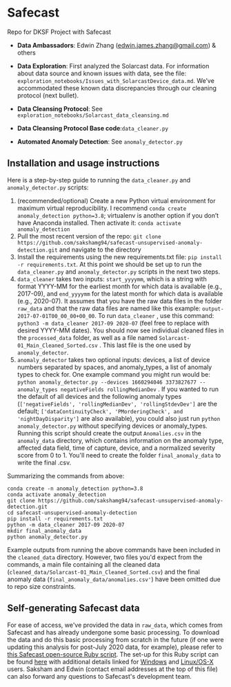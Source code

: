 # Safecast
Repo for DKSF Project with Safecast

- **Data Ambassadors**: Edwin Zhang (edwin.james.zhang@gmail.com) & others

- **Data Exploration**: First analyzed the Solarcast data. For information about data source and known issues with data, see the file: `exploration_notebooks/Issues_with_SolarcastDevice_data.md`. We’ve accommodated these known data discrepancies through our cleaning protocol (next bullet).

- **Data Cleansing Protocol**: See `exploration_notebooks/Solarcast_data_cleansing.md`

- **Data Cleansing Protocol Base code**:`data_cleaner.py`

- **Automated Anomaly Detection**: See `anomaly_detector.py` 

## Installation and usage instructions
Here is a step-by-step guide to running the `data_cleaner.py` and `anomaly_detector.py` scripts:
1. (recommended/optional) Create a new Python virtual environment for maximum virtual reproducibility. I recommend `conda create anomaly_detection python=3.8`; virtualenv is another option if you don’t have Anaconda installed. Then activate it: `conda activate anomaly_detection`
2. Pull the most recent version of the repo: `git clone https://github.com/sakshamg94/safecast-unsupervised-anomaly-detection.git` and navigate to the directory
3. Install the requirements using the new requirements.txt file: `pip install -r requirements.txt`. At this point we should be set up to run the `data_cleaner.py` and `anomaly_detector.py` scripts in the next two steps.
4. `data_cleaner` takes two inputs: `start_yyyymm`, which is a string with format YYYY-MM for the earliest month for which data is available (e.g., 2017-09), and `end_yyyymm` for the latest month for which data is available (e.g., 2020-07). It assumes that you have the raw data files in the folder `raw_data` and that the raw data files are named like this example: `output-2017-07-01T00_00_00+00_00`. To run `data_cleaner` , use this command: `python3 -m data_cleaner 2017-09 2020-07` (feel free to replace with desired YYYY-MM dates). You should now see individual cleaned files in the `processed_data` folder, as well as a file named `Solarcast-01_Main_Cleaned_Sorted.csv` . This last file is the one used by `anomaly_detector`.
5. `anomaly_detector` takes two optional inputs: devices, a list of device numbers separated by spaces, and anomaly_types, a list of anomaly types to check for. One example command you might run would be: `python anomaly_detector.py --devices 1660294046 3373827677 --anomaly_types negativeFields rollingMedianDev` . If you wanted to run the default of all devices and the following anomaly types (`['negativeFields', 'rollingMedianDev', 'rollingStdevDev']` are the default; `['dataContinuityCheck', 'PMorderingCheck', and 'nightDayDisparity']` are also available), you could also just run `python anomaly_detector.py` without specifying devices or anomaly_types. Running this script should create the output `Anomalies.csv` in the `anomaly_data` directory, which contains information on the anomaly type, affected data field, time of capture, device, and a normalized severity score from 0 to 1. You'll need to create the folder `final_anomaly_data` to write the final .csv.

Summarizing the commands from above:
```
conda create -n anomaly_detection python=3.8
conda activate anomaly_detection
git clone https://github.com/sakshamg94/safecast-unsupervised-anomaly-detection.git
cd safecast-unsupervised-anomaly-detection
pip install -r requirements.txt
python -m data_cleaner 2017-09 2020-07
mkdir final_anomaly_data
python anomaly_detector.py
```
Example outputs from running the above commands have been included in the `cleaned_data` directory. However, two files you'd expect from the commands, a main file containing all the cleaned data (`cleaned_data/Solarcast-01_Main_Cleaned_Sorted.csv`) and the final anomaly data (`final_anomaly_data/anomalies.csv'`) have been omitted due to repo size constraints.

## Self-generating Safecast data
For ease of access, we've provided the data in `raw_data`, which comes from Safecast and has already undergone some basic processing. To download the data and do this basic processing from scratch in the future (if one were updating this analysis for post-July 2020 data, for example), please refer to [this Safecast open-source Ruby script](https://github.com/Safecast/ingest/blob/master/db/generate_reports.rb). The set-up for this Ruby script can be found [here](https://github.com/Safecast/safecastapi/wiki) with additional details linked for [Windows](https://github.com/Safecast/safecastapi/wiki/Dev:-Setup-on-Windows) and [Linux/OS-X](https://github.com/Safecast/safecastapi/wiki/Dev:-Setup-on-Linux-and-OS-X-using-Docker) users. Saksham and Edwin (contact email addresses at the top of this file) can also forward any questions to Safecast's development team.


